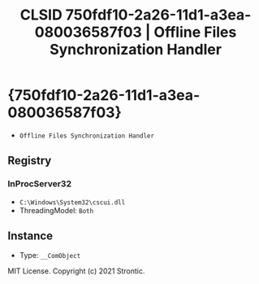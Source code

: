 ﻿---
title: "CLSID 750fdf10-2a26-11d1-a3ea-080036587f03 | Offline Files Synchronization Handler"
excerpt: What is COM-Object CLSID 750fdf10-2a26-11d1-a3ea-080036587f03?
---

# {750fdf10-2a26-11d1-a3ea-080036587f03}

* `Offline Files Synchronization Handler`

## Registry


### InProcServer32

* `C:\Windows\System32\cscui.dll`
* ThreadingModel: `Both`

## Instance

* Type: `__ComObject`

MIT License. Copyright (c) 2021 Strontic.


